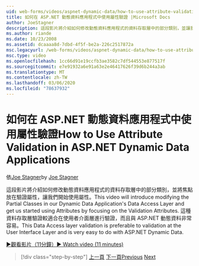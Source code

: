 ```yaml
---
uid: web-forms/videos/aspnet-dynamic-data/how-to-use-attribute-validation-in-aspnet-dynamic-data-applications
title: 如何在 ASP.NET 動態資料應用程式中使用屬性驗證 |Microsoft Docs
author: JoeStagner
description: 這段影片將介紹如何修改動態資料應用程式的資料存取層中的部分類別，並讓我們開始使用屬性，方法是將其焦點放在 。
ms.author: riande
ms.date: 10/23/2008
ms.assetid: dcaaaa8d-7dbd-4f5f-be2a-226c2517872a
msc.legacyurl: /web-forms/videos/aspnet-dynamic-data/how-to-use-attribute-validation-in-aspnet-dynamic-data-applications
msc.type: video
ms.openlocfilehash: 1cc66d91e19ccfb3ae3582c7df544553e877517f
ms.sourcegitcommit: e7e91932a6e91a63e2e46417626f39d6b244a3ab
ms.translationtype: MT
ms.contentlocale: zh-TW
ms.lasthandoff: 03/06/2020
ms.locfileid: "78637932"
---
```

# <a name="how-to-use-attribute-validation-in-aspnet-dynamic-data-applications"></a><span data-ttu-id="c9732-103">如何在 ASP.NET 動態資料應用程式中使用屬性驗證</span><span class="sxs-lookup"><span data-stu-id="c9732-103">How to Use Attribute Validation in ASP.NET Dynamic Data Applications</span></span>

<span data-ttu-id="c9732-104">依[Joe Stagner](https://github.com/JoeStagner)</span><span class="sxs-lookup"><span data-stu-id="c9732-104">by [Joe Stagner](https://github.com/JoeStagner)</span></span>

<span data-ttu-id="c9732-105">這段影片將介紹如何修改動態資料應用程式的資料存取層中的部分類別，並將焦點放在驗證屬性，讓我們開始使用屬性。</span><span class="sxs-lookup"><span data-stu-id="c9732-105">This video will introduce modifying the Partial Classes in our Dynamic Data Application's Data Access Layer and get us started using Attributes by focusing on the Validation Attributes.</span></span> <span data-ttu-id="c9732-106">這種資料存取層驗證較適合在使用者介面層進行驗證，而且與 ASP.NET 動態資料非常容易。</span><span class="sxs-lookup"><span data-stu-id="c9732-106">This Data Access layer validation is preferable to validation at the User Interface Layer and is very easy to do with ASP.NET Dynamic Data.</span></span>

[<span data-ttu-id="c9732-107">&#9654;觀看影片（11分鐘）</span><span class="sxs-lookup"><span data-stu-id="c9732-107">&#9654; Watch video (11 minutes)</span></span>](https://channel9.msdn.com/Blogs/ASP-NET-Site-Videos/how-to-use-attribute-validation-in-aspnet-dynamic-data-applications)

> [!div class="step-by-step"]
> <span data-ttu-id="c9732-108">[上一頁](how-to-enable-table-specific-routing-in-dynamic-data-applications.md)
> [下一頁](how-to-implement-custom-field-validation-with-imperative-logic-in-vb-or-c.md)</span><span class="sxs-lookup"><span data-stu-id="c9732-108">[Previous](how-to-enable-table-specific-routing-in-dynamic-data-applications.md)
[Next](how-to-implement-custom-field-validation-with-imperative-logic-in-vb-or-c.md)</span></span>
